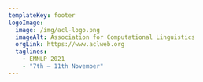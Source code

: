 ```yaml
---
templateKey: footer
logoImage:
  image: /img/acl-logo.png
  imageAlt: Association for Computational Linguistics
  orgLink: https://www.aclweb.org
  taglines:
    - EMNLP 2021
    - "7th – 11th November"
---
```


